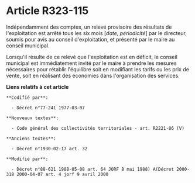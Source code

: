 # Article R323-115

Indépendamment des comptes, un relevé provisoire des résultats de l'exploitation est arrêté tous les six mois [*date,
périodicité*] par le directeur, soumis pour avis au conseil d'exploitation, et présenté par le maire au conseil municipal.

Lorsqu'il résulte de ce relevé que l'exploitation est en déficit, le conseil municipal est immédiatement invité par le maire
à prendre les mesures nécessaires pour rétablir l'équilibre soit en modifiant les tarifs ou les prix de vente, soit en
réalisant des économies dans l'organisation des services.

**Liens relatifs à cet article**

	**Codifié par**:

	  - Décret n°77-241 1977-03-07

	**Nouveaux textes**:

	  - Code général des collectivités territoriales - art. R2221-86 (V)

	**Anciens textes**:

	  - Décret n°1930-02-17 art. 32

	**Modifié par**:

	  - Décret n°88-621 1988-05-08 art. 64 JORF 8 mai 1988) A(Décret 2000-318 2000-04-07 art. 4 jorf 9 avril 2000
